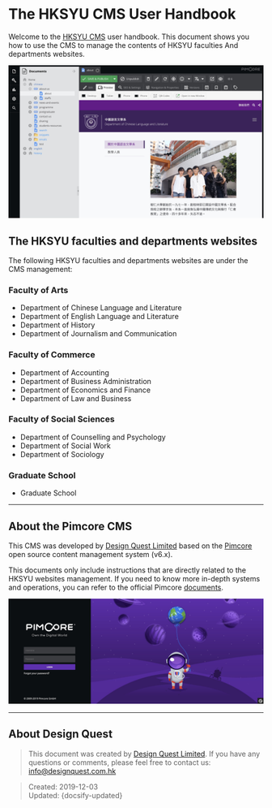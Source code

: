 # The HKSYU CMS User Handbook

Welcome to the [HKSYU CMS](http://hksyu.dev.dq.hk/admin) user handbook. This document shows you how to use the CMS to manage the contents of HKSYU faculties And departments websites.

![](basic/images/03.jpg)

## The HKSYU faculties and departments websites
The following HKSYU faculties and departments websites are under the CMS management:

### Faculty of Arts
- Department of Chinese Language and Literature
- Department of English Language and Literature
- Department of History
- Department of Journalism and Communication

### Faculty of Commerce
- Department of Accounting
- Department of Business Administration
- Department of Economics and Finance
- Department of Law and Business

### Faculty of Social Sciences
- Department of Counselling and Psychology
- Department of Social Work
- Department of Sociology

### Graduate School
- Graduate School

---
## About the Pimcore CMS

This CMS was developed by [Design Quest Limited](https://designquest.com.hk) based on the [Pimcore](https://pimcore.com/) open source content management system (v6.x).

This documents only include instructions that are directly related to the HKSYU websites management. If you need to know more in-depth systems and operations, you can refer to the official Pimcore [documents](https://pimcore.com/docs/6.x/Development_Documentation/).

![](basic/images/02.jpg)

---
## About Design Quest

> This document was created by [Design Quest Limited](https://designquest.com.hk). If you have any questions or comments, please feel free to contact us: info@designquest.com.hk

> Created: 2019-12-03<br>
> Updated: {docsify-updated}